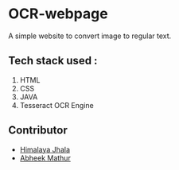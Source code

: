 # OCR-webpage
A simple website to convert image  to regular text.
## Tech stack used :
1. HTML
2. CSS
3. JAVA
4. Tesseract OCR Engine

## Contributor 
* [Himalaya Jhala](https://github.com/HimalayaJhala)
* [Abheek Mathur](https://github.com/error404-beep)

